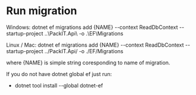# Run migration

Windows:
dotnet ef migrations add {NAME} --context ReadDbContext --startup-project ..\PackIT.Api\ -o .\EF\Migrations

Linux / Mac:
dotnet ef migrations add {NAME} --context ReadDbContext --startup-project ../PackIT.Api/ -o ./EF/Migrations

where {NAME} is simple string coresponding to name of migration.

If you do not have dotnet global ef just run:

* dotnet tool install --global dotnet-ef
